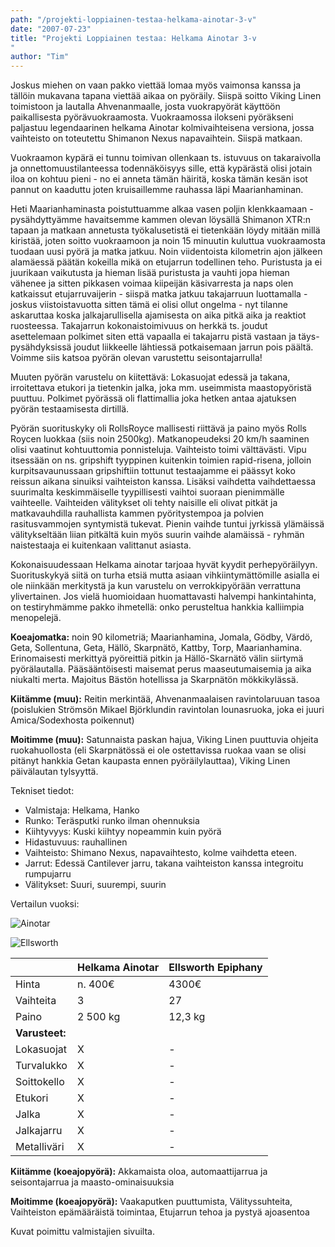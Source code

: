 ```yaml
---
path: "/projekti-loppiainen-testaa-helkama-ainotar-3-v"
date: "2007-07-23"
title: "Projekti Loppiainen testaa: Helkama Ainotar 3-v
"
author: "Tim"
---
```

Joskus miehen on vaan pakko viettää lomaa myös vaimonsa kanssa ja tällöin mukavana tapana viettää aikaa on pyöräily. Siispä soitto Viking Linen toimistoon ja  lautalla Ahvenanmaalle, josta vuokrapyörät käyttöön paikallisesta pyörävuokraamosta. Vuokraamossa ilokseni pyöräkseni paljastuu legendaarinen helkama Ainotar kolmivaihteisena versiona, jossa vaihteisto on toteutettu Shimanon Nexus napavaihtein. Siispä matkaan.

Vuokraamon kypärä ei tunnu toimivan ollenkaan ts. istuvuus on takaraivolla ja onnettomuustilanteessa todennäköisyys sille, että kypärästä olisi jotain iloa on kohtuu pieni - no ei anneta tämän häiritä, koska tämän kesän isot pannut on kaaduttu joten kruisaillemme rauhassa läpi Maarianhaminan.

Heti Maarianhaminasta poistuttuamme alkaa vasen poljin klenkkaamaan - pysähdyttyämme havaitsemme kammen olevan löysällä Shimanon XTR:n tapaan ja matkaan annetusta työkalusetistä ei tietenkään löydy mitään millä kiristää, joten soitto vuokraamoon ja noin 15 minuutin kuluttua vuokraamosta tuodaan uusi pyörä ja matka jatkuu. Noin viidentoista kilometrin ajon jälkeen alamäessä päätän kokeilla mikä on etujarrun todellinen teho. Puristusta ja ei juurikaan vaikutusta ja hieman lisää puristusta ja vauhti jopa hieman vähenee ja sitten pikkasen voimaa kiipeijän käsivarresta ja naps olen katkaissut etujarruvaijerin - siispä matka jatkuu takajarruun luottamalla - joskus viistoistavuotta sitten tämä ei olisi ollut ongelma - nyt tilanne askaruttaa koska jalkajarullisella ajamisesta on aika pitkä aika ja reaktiot ruosteessa. Takajarrun kokonaistoimivuus on herkkä ts. joudut asettelemaan polkimet siten että vapaalla ei takajarru pistä vastaan ja täys-pysähdyksissä joudut liikkeelle lähtiessä potkaisemaan jarrun pois päältä. Voimme siis katsoa pyörän olevan varustettu seisontajarrulla!

Muuten pyörän varustelu on kiitettävä: Lokasuojat edessä ja takana, irroitettava etukori ja tietenkin jalka, joka mm. useimmista maastopyöristä puuttuu. Polkimet pyörässä oli flattimallia joka hetken antaa ajatuksen pyörän testaamisesta dirtillä.

Pyörän suorituskyky oli RollsRoyce mallisesti riittävä ja paino myös Rolls Roycen luokkaa (siis noin 2500kg). Matkanopeudeksi 20 km/h saaminen olisi vaatinut kohtuuttomia ponnisteluja. Vaihteisto toimi välttävästi. Vipu itsessään on ns. gripshift tyyppinen kuitenkin toimien rapid-risena, jolloin kurpitsavaunussaan gripshiftiin tottunut testaajamme ei päässyt koko reissun aikana sinuiksi vaihteiston kanssa. Lisäksi vaihdetta vaihdettaessa suurimalta keskimmäiselle tyypillisesti vaihtoi suoraan pienimmälle vaihteelle. Vaihteiden välitykset oli tehty naisille eli olivat pitkät ja matkavauhdilla rauhallista kammen pyöritystempoa ja polvien rasitusvammojen syntymistä tukevat. Pienin vaihde tuntui jyrkissä ylämäissä välitykseltään liian pitkältä kuin myös suurin vaihde alamäissä - ryhmän naistestaaja ei kuitenkaan valittanut asiasta.

Kokonaisuudessaan Helkama ainotar tarjoaa hyvät kyydit perhepyöräilyyn. Suorituskykyä siitä on turha etsiä mutta asiaan vihkiintymättömille asialla ei ole niinkään merkitystä ja kun varustelu on verrokkipyörään verrattuna ylivertainen. Jos vielä huomioidaan huomattavasti halvempi hankintahinta, on testiryhmämme pakko ihmetellä: onko perusteltua hankkia kalliimpia menopelejä. 
 
**Koeajomatka:** noin 90 kilometriä; Maarianhamina, Jomala, Gödby, Värdö, Geta, Sollentuna, Geta, Hällö, Skarpnätö, Kattby, Torp, Maarianhamina. Erinomaisesti merkittyä pyöreittiä pitkin ja Hällö-Skarnätö välin siirtymä pyörälautalla. Pääsääntöisesti maisemat perus maaseutumaisemia ja aika niukalti merta. Majoitus Bästön hotellissa ja Skarpnätön mökkikylässä.

**Kiitämme (muu):** Reitin merkintää, Ahvenanmaalaisen ravintolaruuan tasoa (poislukien Strömsön Mikael Björklundin ravintolan lounasruoka, joka ei juuri Amica/Sodexhosta poikennut)

**Moitimme (muu):** Satunnaista paskan hajua, Viking Linen puuttuvia ohjeita ruokahuollosta (eli Skarpnätössä ei ole ostettavissa ruokaa vaan se olisi pitänyt hankkia Getan kaupasta ennen pyöräilylauttaa), Viking Linen päivälautan tylsyyttä.

Tekniset tiedot:

- Valmistaja: Helkama, Hanko 
- Runko: Teräsputki runko ilman ohennuksia 
- Kiihtyvyys: Kuski kiihtyy nopeammin kuin pyörä 
- Hidastuvuus: rauhallinen 
- Vaihteisto: Shimano Nexus, napavaihtesto, kolme vaihdetta eteen. 
- Jarrut: Edessä Cantilever jarru, takana vaihteiston kanssa integroitu rumpujarru 
- Välitykset: Suuri, suurempi, suurin

Vertailun vuoksi:

![Ainotar](/img/projekti-loppiainen-1.jpg)

![Ellsworth](/img/projekti-loppiainen-2.jpg)


|                | Helkama Ainotar | Ellsworth Epiphany | 
|----------------|-----------------|--------------------| 
| Hinta          | n. 400€ 	       | 4300€              |
| Vaihteita      | 3 	           | 27                 |
| Paino 	     | 2 500 kg 	   | 12,3 kg            |
| **Varusteet:** | 	 	           |                    |
| Lokasuojat 	 | X               | -                  |
| Turvalukko 	 | X               | -                  |
| Soittokello 	 | X               | -                  |
| Etukori 	     | X               | -                  |
| Jalka 	     | X               | -                  |
| Jalkajarru 	 | X               | -                  |
| Metalliväri 	 | X               | -                  |

**Kiitämme (koeajopyörä):** Akkamaista oloa, automaattijarrua ja seisontajarrua ja maasto-ominaisuuksia 

**Moitimme (koeajopyörä):** Vaakaputken puuttumista, Välityssuhteita, Vaihteiston epämääräistä toimintaa, Etujarrun tehoa ja pystyä ajoasentoa

Kuvat poimittu valmistajien sivuilta.